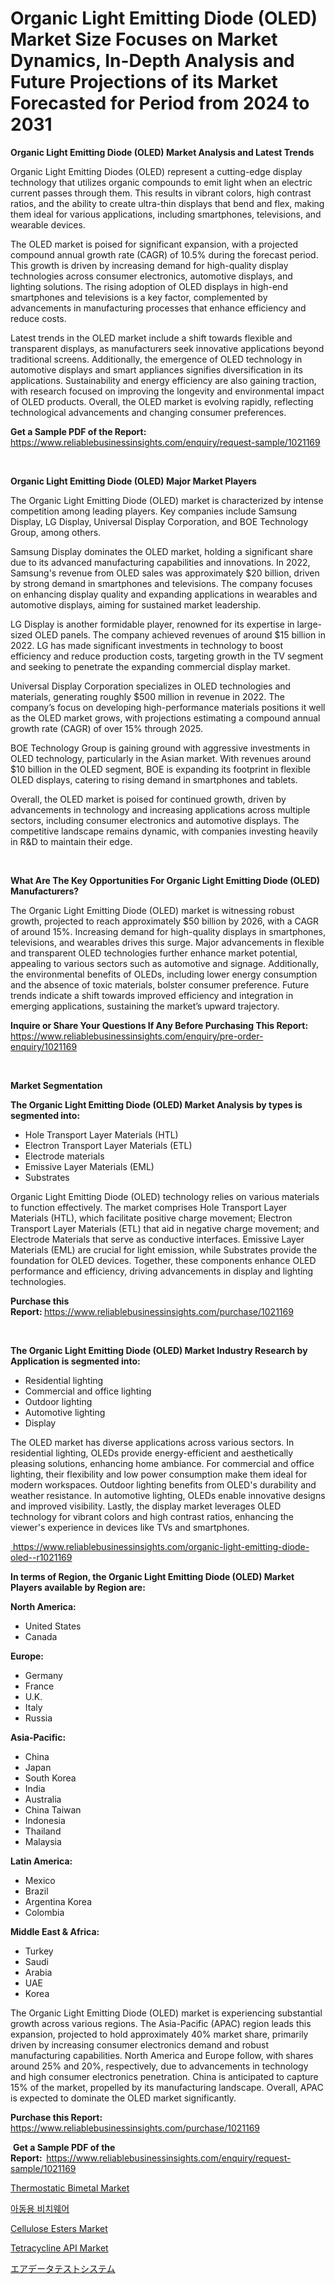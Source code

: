 <p><h1>Organic Light Emitting Diode (OLED) Market Size Focuses on Market Dynamics, In-Depth Analysis and Future Projections of its Market Forecasted for Period from 2024 to 2031</h1></p><p><strong>Organic Light Emitting Diode (OLED) Market Analysis and Latest Trends</strong></p>
<p><p>Organic Light Emitting Diodes (OLED) represent a cutting-edge display technology that utilizes organic compounds to emit light when an electric current passes through them. This results in vibrant colors, high contrast ratios, and the ability to create ultra-thin displays that bend and flex, making them ideal for various applications, including smartphones, televisions, and wearable devices.</p><p>The OLED market is poised for significant expansion, with a projected compound annual growth rate (CAGR) of 10.5% during the forecast period. This growth is driven by increasing demand for high-quality display technologies across consumer electronics, automotive displays, and lighting solutions. The rising adoption of OLED displays in high-end smartphones and televisions is a key factor, complemented by advancements in manufacturing processes that enhance efficiency and reduce costs.</p><p>Latest trends in the OLED market include a shift towards flexible and transparent displays, as manufacturers seek innovative applications beyond traditional screens. Additionally, the emergence of OLED technology in automotive displays and smart appliances signifies diversification in its applications. Sustainability and energy efficiency are also gaining traction, with research focused on improving the longevity and environmental impact of OLED products. Overall, the OLED market is evolving rapidly, reflecting technological advancements and changing consumer preferences.</p></p>
<p><strong>Get a Sample PDF of the Report:&nbsp;</strong> <a href="https://www.reliablebusinessinsights.com/enquiry/request-sample/1021169">https://www.reliablebusinessinsights.com/enquiry/request-sample/1021169</a></p>
<p>&nbsp;</p>
<p><strong>Organic Light Emitting Diode (OLED) Major Market Players</strong></p>
<p><p>The Organic Light Emitting Diode (OLED) market is characterized by intense competition among leading players. Key companies include Samsung Display, LG Display, Universal Display Corporation, and BOE Technology Group, among others.</p><p>Samsung Display dominates the OLED market, holding a significant share due to its advanced manufacturing capabilities and innovations. In 2022, Samsung's revenue from OLED sales was approximately $20 billion, driven by strong demand in smartphones and televisions. The company focuses on enhancing display quality and expanding applications in wearables and automotive displays, aiming for sustained market leadership.</p><p>LG Display is another formidable player, renowned for its expertise in large-sized OLED panels. The company achieved revenues of around $15 billion in 2022. LG has made significant investments in technology to boost efficiency and reduce production costs, targeting growth in the TV segment and seeking to penetrate the expanding commercial display market.</p><p>Universal Display Corporation specializes in OLED technologies and materials, generating roughly $500 million in revenue in 2022. The company’s focus on developing high-performance materials positions it well as the OLED market grows, with projections estimating a compound annual growth rate (CAGR) of over 15% through 2025.</p><p>BOE Technology Group is gaining ground with aggressive investments in OLED technology, particularly in the Asian market. With revenues around $10 billion in the OLED segment, BOE is expanding its footprint in flexible OLED displays, catering to rising demand in smartphones and tablets.</p><p>Overall, the OLED market is poised for continued growth, driven by advancements in technology and increasing applications across multiple sectors, including consumer electronics and automotive displays. The competitive landscape remains dynamic, with companies investing heavily in R&D to maintain their edge.</p></p>
<p>&nbsp;</p>
<p><strong>What Are The Key Opportunities For Organic Light Emitting Diode (OLED) Manufacturers?</strong></p>
<p><p>The Organic Light Emitting Diode (OLED) market is witnessing robust growth, projected to reach approximately $50 billion by 2026, with a CAGR of around 15%. Increasing demand for high-quality displays in smartphones, televisions, and wearables drives this surge. Major advancements in flexible and transparent OLED technologies further enhance market potential, appealing to various sectors such as automotive and signage. Additionally, the environmental benefits of OLEDs, including lower energy consumption and the absence of toxic materials, bolster consumer preference. Future trends indicate a shift towards improved efficiency and integration in emerging applications, sustaining the market’s upward trajectory.</p></p>
<p><strong>Inquire or Share Your Questions If Any Before Purchasing This Report:</strong> <a href="https://www.reliablebusinessinsights.com/enquiry/pre-order-enquiry/1021169">https://www.reliablebusinessinsights.com/enquiry/pre-order-enquiry/1021169</a></p>
<p>&nbsp;</p>
<p><strong>Market Segmentation</strong></p>
<p><strong>The Organic Light Emitting Diode (OLED) Market Analysis by types is segmented into:</strong></p>
<p><ul><li>Hole Transport Layer Materials (HTL)</li><li>Electron Transport Layer Materials (ETL)</li><li>Electrode materials</li><li>Emissive Layer Materials (EML)</li><li>Substrates</li></ul></p>
<p><p>Organic Light Emitting Diode (OLED) technology relies on various materials to function effectively. The market comprises Hole Transport Layer Materials (HTL), which facilitate positive charge movement; Electron Transport Layer Materials (ETL) that aid in negative charge movement; and Electrode Materials that serve as conductive interfaces. Emissive Layer Materials (EML) are crucial for light emission, while Substrates provide the foundation for OLED devices. Together, these components enhance OLED performance and efficiency, driving advancements in display and lighting technologies.</p></p>
<p><strong>Purchase this Report:&nbsp;</strong><a href="https://www.reliablebusinessinsights.com/purchase/1021169">https://www.reliablebusinessinsights.com/purchase/1021169</a></p>
<p>&nbsp;</p>
<p><strong>The Organic Light Emitting Diode (OLED) Market Industry Research by Application is segmented into:</strong></p>
<p><ul><li>Residential lighting</li><li>Commercial and office lighting</li><li>Outdoor lighting</li><li>Automotive lighting</li><li>Display</li></ul></p>
<p><p>The OLED market has diverse applications across various sectors. In residential lighting, OLEDs provide energy-efficient and aesthetically pleasing solutions, enhancing home ambiance. For commercial and office lighting, their flexibility and low power consumption make them ideal for modern workspaces. Outdoor lighting benefits from OLED's durability and weather resistance. In automotive lighting, OLEDs enable innovative designs and improved visibility. Lastly, the display market leverages OLED technology for vibrant colors and high contrast ratios, enhancing the viewer's experience in devices like TVs and smartphones.</p></p>
<p><a href="https://www.reliablebusinessinsights.com/organic-light-emitting-diode-oled--r1021169">&nbsp;https://www.reliablebusinessinsights.com/organic-light-emitting-diode-oled--r1021169</a></p>
<p><strong>In terms of Region, the Organic Light Emitting Diode (OLED) Market Players available by Region are:</strong></p>
<p>
    <p> <strong> North America: </strong>
        <ul>
            <li>United States</li>
            <li>Canada</li>
        </ul>
        </p> 
    <p> <strong> Europe: </strong>
        <ul>
            <li>Germany</li>
            <li>France</li>
            <li>U.K.</li>
            <li>Italy</li>
            <li>Russia</li>
        </ul>
        </p> 
    <p> <strong> Asia-Pacific: </strong>
        <ul>
            <li>China</li>
            <li>Japan</li>
            <li>South Korea</li>
            <li>India</li>
            <li>Australia</li>
            <li>China Taiwan</li>
            <li>Indonesia</li>
            <li>Thailand</li>
            <li>Malaysia</li>
        </ul>
        </p> 
    <p> <strong> Latin America: </strong>
        <ul>
            <li>Mexico</li>
            <li>Brazil</li>
            <li>Argentina Korea</li>
            <li>Colombia</li>
        </ul>
        </p> 
    <p> <strong> Middle East & Africa: </strong>
        <ul>
            <li>Turkey</li>
            <li>Saudi</li>
            <li>Arabia</li>
            <li>UAE</li>
            <li>Korea</li>
        </ul>
    </p>
    </p>
<p><p>The Organic Light Emitting Diode (OLED) market is experiencing substantial growth across various regions. The Asia-Pacific (APAC) region leads this expansion, projected to hold approximately 40% market share, primarily driven by increasing consumer electronics demand and robust manufacturing capabilities. North America and Europe follow, with shares around 25% and 20%, respectively, due to advancements in technology and high consumer electronics penetration. China is anticipated to capture 15% of the market, propelled by its manufacturing landscape. Overall, APAC is expected to dominate the OLED market significantly.</p></p>
<p><strong>Purchase this Report: </strong><a href="https://www.reliablebusinessinsights.com/purchase/1021169">https://www.reliablebusinessinsights.com/purchase/1021169</a></p>
<p>&nbsp;<strong>Get a Sample PDF of the Report:&nbsp;&nbsp;</strong><a href="https://www.reliablebusinessinsights.com/enquiry/request-sample/1021169">https://www.reliablebusinessinsights.com/enquiry/request-sample/1021169</a></p>
<p><strong></strong></p>
<p><p><a href="https://issuu.com/reportprime-2/docs/thermostatic-bimetal-market-size-20_371b6c8c4140ad">Thermostatic Bimetal Market</a></p><p><a href="https://medium.com/@drakesporer/%EC%84%B8%EA%B3%84-beachwear-for-kids-market-%EC%9D%80-2024%EC%97%90%EC%84%9C-2031%EB%A1%9C-%EC%97%B0%ED%8F%89%EA%B7%A0-%EC%A6%9D%EA%B0%80%EC%9C%A8%EC%9D%84-%EB%B3%B4%EC%9D%BC-%EA%B2%83%EC%9C%BC%EB%A1%9C-%EC%98%88%EC%83%81%EB%90%A9%EB%8B%88%EB%8B%A4-73b4f101b4d9">아동용 비치웨어</a></p><p><a href="https://github.com/BesaLoshi2000/Market-Research-Report-List-1/blob/main/cellulose-esters-market.md">Cellulose Esters Market</a></p><p><a href="https://issuu.com/reportprime-2/docs/tetracycline-api-market-size-2030.p_72cb05ec233f21">Tetracycline API Market</a></p><p><a href="https://medium.com/@hopperjosue14/air-data-test-systems-market-%E3%81%AE%E3%82%B0%E3%83%AD%E3%83%BC%E3%83%90%E3%83%AB%E5%B8%82%E5%A0%B4%E6%A6%82%E8%A6%81%E3%81%AF-%E4%B8%96%E7%95%8C%E3%81%8A%E3%82%88%E3%81%B3%E4%B8%BB%E8%A6%81%E5%B8%82%E5%A0%B4%E3%81%AB%E3%81%8A%E3%81%91%E3%82%8B%E6%A5%AD%E7%95%8C%E3%81%AB%E5%BD%B1%E9%9F%BF%E3%82%92%E4%B8%8E%E3%81%88%E3%82%8B%E4%B8%BB%E8%A6%81%E3%81%AA%E3%83%88%E3%83%AC%E3%83%B3%E3%83%89%E3%81%AB%E3%81%A4%E3%81%84%E3%81%A6-%E7%8B%AC%E8%87%AA%E3%81%AE%E8%A6%96%E7%82%B9%E3%82%92%E6%8F%90%E4%BE%9B%E3%81%97%E3%81%BE%E3%81%99-edc0bff8deb9">エアデータテストシステム</a></p></p>